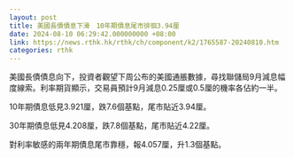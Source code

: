 ```yaml
---
layout: post
title: 美國長債債息下滑　10年期債息尾市徘徊3.94厘
date: 2024-08-10 06:29:42.000000000 +08:00
link: https://news.rthk.hk/rthk/ch/component/k2/1765587-20240810.htm
categories: rthk
---
```


美國長債債息向下，投資者觀望下周公布的美國通脹數據，尋找聯儲局9月減息幅度線索。利率期貨顯示，交易員預計9月減息0.25厘或0.5厘的機率各佔約一半。

10年期債息低見3.921厘，跌7.6個基點，尾市貼近3.94厘。

30年期債息低見4.208厘，跌7.8個基點，尾市貼近4.22厘。

對利率敏感的兩年期債息尾市靠穩，報4.057厘，升1.3個基點。
